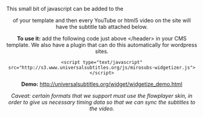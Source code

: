 This small bit of javascript can be added to the <header> of your template and then every YouTube or html5 video on the site will have the subtitle tab attached below.

**To use it:** add the following code just above \</header\> in your CMS template. We also have a plugin that can do this automatically for wordpress sites.

`<script type="text/javascript" src="http://s3.www.universalsubtitles.org/js/mirosubs-widgetizer.js"></script>`

**Demo:** http://universalsubtitles.org/widget/widgetize_demo.html

*Caveat: certain formats that we support must use the flowplayer skin, in order to give us necessary timing data so that we can sync the subtitles to the video.*
